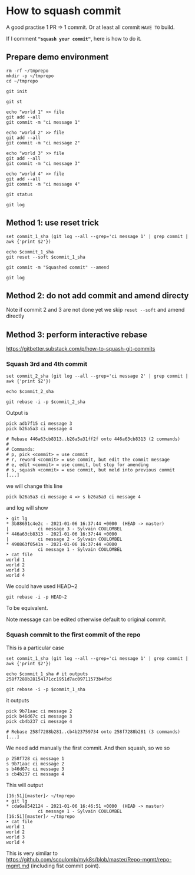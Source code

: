 # How to squash commit

A good practise 1 PR => 1 commit.
Or at least all commit `HAVE TO` build. 

If I comment **`"squash your commit"`**, here is how to do it.


## Prepare demo environment

````shell script
rm -rf ~/tmprepo
mkdir -p ~/tmprepo
cd ~/tmprepo

git init

git st

echo "world 1" >> file
git add --all
git commit -m "ci message 1"

echo "world 2" >> file
git add --all
git commit -m "ci message 2"

echo "world 3" >> file
git add --all
git commit -m "ci message 3"

echo "world 4" >> file
git add --all
git commit -m "ci message 4"

git status

git log
````


## Method 1: use reset trick

````shell script
set commit_1_sha (git log --all --grep='ci message 1' | grep commit | awk {'print $2'})

echo $commit_1_sha
git reset --soft $commit_1_sha

git commit -m "Squashed commit" --amend

git log 
````

## Method 2: do not add commit and amend directy

Note if commit 2 and 3 are not done yet we skip `reset --soft` and amend directly

## Method 3: perform interactive rebase

https://gitbetter.substack.com/p/how-to-squash-git-commits

### Squash 3rd and 4th commit

````shell script
set commit_2_sha (git log --all --grep='ci message 2' | grep commit | awk {'print $2'})

echo $commit_2_sha

git rebase -i -p $commit_2_sha
````

Output is 


````shell script
pick adb7f15 ci message 3
pick b26a5a3 ci message 4

# Rebase 446a63cb8313..b26a5a31ff2f onto 446a63cb8313 (2 commands)
#
# Commands:
# p, pick <commit> = use commit
# r, reword <commit> = use commit, but edit the commit message
# e, edit <commit> = use commit, but stop for amending
# s, squash <commit> = use commit, but meld into previous commit
[...]
````

we will change this line 

````shell script
pick b26a5a3 ci message 4 => s b26a5a3 ci message 4 
````

and log will show

````shell script
➤ git lg
* 3b88691c4e2c - 2021-01-06 16:37:44 +0000  (HEAD -> master)
|           ci message 3 - Sylvain COULOMBEL
* 446a63cb8313 - 2021-01-06 16:37:44 +0000
|           ci message 2 - Sylvain COULOMBEL
* 490863f0541a - 2021-01-06 16:37:44 +0000
            ci message 1 - Sylvain COULOMBEL
➤ cat file
world 1
world 2
world 3
world 4
````

We could have used HEAD~2

````shell script
git rebase -i -p HEAD~2
````

To  be equivalent. 

Note message can be edited otherwise default to original commit.

### Squash commit to the first commit of the repo

This is a particular case

````shell script
set commit_1_sha (git log --all --grep='ci message 1' | grep commit | awk {'print $2'})

echo $commit_1_sha # it outputs 258f7288b28154171cc1951d7ac09711573b4fbd

git rebase -i -p $commit_1_sha
````

it outputs

````shell script
pick 9b71aac ci message 2
pick b46d67c ci message 3
pick cb4b237 ci message 4

# Rebase 258f7288b281..cb4b23759734 onto 258f7288b281 (3 commands)
[...]
````

We need add manually the first commit.
And then squash, so we so

````shell script
p 258f728 ci message 1 
s 9b71aac ci message 2
s b46d67c ci message 3
s cb4b237 ci message 4
````

This will output 


````shell script
[16:51][master]✓ ~/tmprepo
➤ git lg
* cda6a8542124 - 2021-01-06 16:46:51 +0000  (HEAD -> master)
            ci message 1 - Sylvain COULOMBEL
[16:51][master]✓ ~/tmprepo
➤ cat file
world 1
world 2
world 3
world 4
````
This is very similar to https://github.com/scoulomb/myk8s/blob/master/Repo-mgmt/repo-mgmt.md (including fist commit point).

<!-- could add code review practise, cf jm page STOP-->